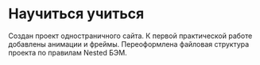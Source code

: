 
# Научиться учиться

Создан проект одностраничного сайта. К первой практической работе добавлены анимации и фреймы.
Переоформлена файловая структура проекта по правилам Nested БЭМ.
